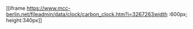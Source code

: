 [[iframe <https://www.mcc-berlin.net/fileadmin/data/clock/carbon_clock.htm?i=3267263width>  :600px; height:340px]]
